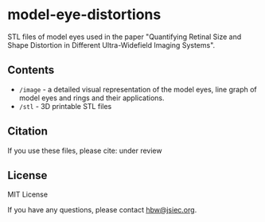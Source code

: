 # model-eye-distortions
STL files of model eyes used in the paper "Quantifying Retinal Size and Shape Distortion in Different Ultra-Widefield Imaging Systems".

## Contents
- `/image` - a detailed visual representation of the model eyes, line graph of model eyes and rings and their applications.
- `/stl` - 3D printable STL files

## Citation
If you use these files, please cite:
under review

## License
MIT License

If you have any questions, please contact hbw@jsiec.org.
